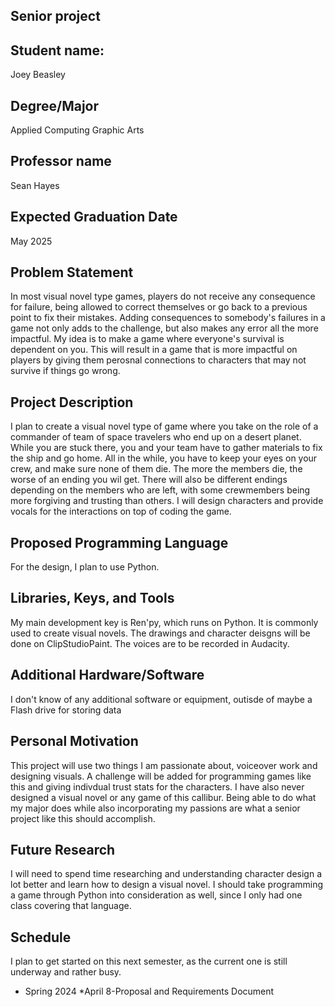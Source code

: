 ## Senior project
## Student name:
Joey Beasley
## Degree/Major
Applied Computing Graphic Arts
## Professor name
Sean Hayes
## Expected Graduation Date
May 2025

## Problem Statement
In most visual novel type games, players do not receive any consequence for failure, being allowed to correct themselves or go back to a previous point to fix their mistakes. Adding consequences to somebody's failures in a game not only adds to the challenge, but also makes any error all the more impactful. My idea is to make a game where everyone's survival is dependent on you. This will result in a game that is more impactful on players by giving them perosnal connections to characters that may not survive if things go wrong.

## Project Description
I plan to create a visual novel type of game where you take on the role of a commander of team of space travelers who end up on a desert planet. While you are stuck there, you and your team have to gather materials to fix the ship and go home. All in the while, you have to keep your eyes on your crew, and make sure none of them die. The more the members die, the worse of an ending you wil get. There will also be different endings depending on the members who are left, with some crewmembers being more forgiving and trusting than others. I will design characters and provide vocals for the interactions on top of coding the game.

## Proposed Programming Language
For the design, I plan to use Python.

## Libraries, Keys, and Tools
My main development key is Ren'py, which runs on Python. It is commonly used to create visual novels. The drawings and character deisgns will be done on ClipStudioPaint. The voices are to be recorded in Audacity.

## Additional Hardware/Software
I don't know of any additional software or equipment, outisde of maybe a Flash drive for storing data

## Personal Motivation
This project will use two things I am passionate about, voiceover work and designing visuals. A challenge will be added for programming games like this and giving indivdual trust stats for the characters. I have also never designed a visual novel or any game of this callibur. Being able to do what my major does while also incorporating my passions are what a senior project like this should accomplish.

## Future Research
I will need to spend time researching and understanding character design a lot better and learn how to design a visual novel. I should take programming a game through Python into consideration as well, since I only had one class covering that language.

## Schedule
I plan to get started on this next semester, as the current one is still underway and rather busy.
* Spring 2024
    *April 8-Proposal and Requirements Document
